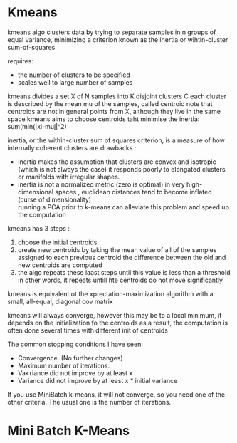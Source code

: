# Kmeans 

kmeans algo clusters data by trying to separate samples in n groups of equal variance,
minimizing a criterion known as the inertia or wihtin-cluster sum-of-squares

requires:
- the number of clusters to be specified
- scales well to large number of samples

kmeans divides a set X of N samples into K disjoint clusters C
each cluster is described by the mean mu of the samples, called centroid
note that centroids are not in general points from X, although they live in the same space 
kmeans aims to choose centroids taht minimise the inertia:
sum(min(|xi-muj|^2)

inertia, or the within-cluster sum of squares criterion, is a measure of how internally coherent clusters are 
drawbacks : 
- inertia makes the assumption that clusters are convex and isotropic (which is not always the case)
  it responds poorly to elongated clusters or manifolds with irregular shapes.
- inertia is not a normalized metric (zero is optimal)
  in very high-dimensional spaces , euclidean distances tend to become inflated (curse of dimensionality)  
  running a PCA prior to k-means can alleviate this problem and speed up the computation

kmeans has 3 steps : 
1. choose the initial centroids 
2. create new centroids by taking the mean value of all of the samples assigned to each previous centroid
the difference between the old and new centroids are computed 
3. the algo repeats these laast steps until this value is less than a threshold 
in other words, it repeats untill hte centroids do not move significantly

kmeans is equivalent ot the xprectation-maximization algorithm with a small, all-equal, diagonal cov matrix


kmeans will always converge, however this may be to a local minimum, it depends on the initialization fo the centroids
as a result, the computation is often done several times with different init of centroids 

The common stopping conditions I have seen:
- Convergence. (No further changes)
- Maximum number of iterations.
- Va<riance did not improve by at least x
- Variance did not improve by at least x * initial variance

If you use MiniBatch k-means, it will not converge, so you need one of the other criteria. The usual one is the number of iterations.

# Mini Batch K-Means
